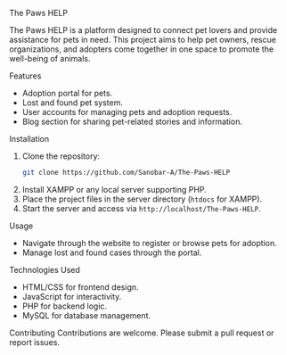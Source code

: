 The Paws HELP

The Paws HELP is a platform designed to connect pet lovers and provide assistance for pets in need. This project aims to help pet owners, rescue organizations, and adopters come together in one space to promote the well-being of animals.

Features
- Adoption portal for pets.
- Lost and found pet system.
- User accounts for managing pets and adoption requests.
- Blog section for sharing pet-related stories and information.

Installation
1. Clone the repository:
   ```bash
   git clone https://github.com/Sanobar-A/The-Paws-HELP
   ```
2. Install XAMPP or any local server supporting PHP.
3. Place the project files in the server directory (`htdocs` for XAMPP).
4. Start the server and access via `http://localhost/The-Paws-HELP`.

Usage
- Navigate through the website to register or browse pets for adoption.
- Manage lost and found cases through the portal.

Technologies Used
- HTML/CSS for frontend design.
- JavaScript for interactivity.
- PHP for backend logic.
- MySQL for database management.

Contributing
Contributions are welcome. Please submit a pull request or report issues.
